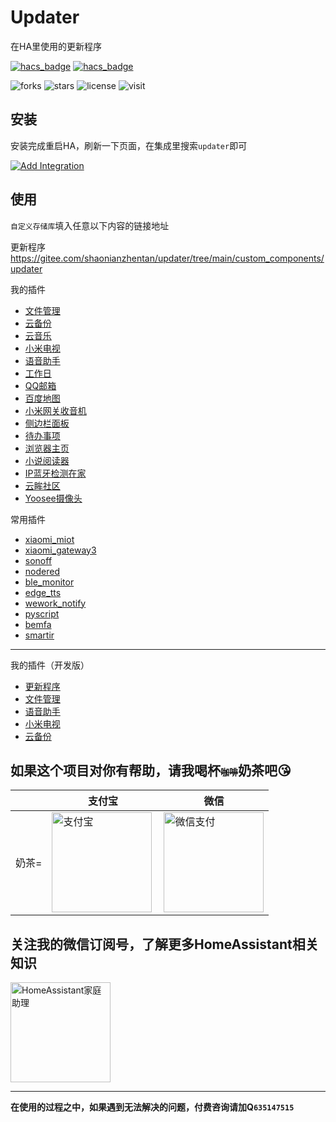 # Updater
在HA里使用的更新程序

[![hacs_badge](https://img.shields.io/badge/Home-Assistant-%23049cdb)](https://www.home-assistant.io/)
[![hacs_badge](https://img.shields.io/badge/HACS-Custom-41BDF5.svg)](https://github.com/hacs/integration)

![forks](https://img.shields.io/github/forks/shaonianzhentan/updater)
![stars](https://img.shields.io/github/stars/shaonianzhentan/updater)
![license](https://img.shields.io/github/license/shaonianzhentan/updater)
![visit](https://visitor-badge.laobi.icu/badge?page_id=shaonianzhentan.updater&left_text=visit)

## 安装

安装完成重启HA，刷新一下页面，在集成里搜索`updater`即可

[![Add Integration](https://my.home-assistant.io/badges/config_flow_start.svg)](https://my.home-assistant.io/redirect/config_flow_start?domain=updater)

## 使用

`自定义存储库`填入任意以下内容的链接地址

更新程序
https://gitee.com/shaonianzhentan/updater/tree/main/custom_components/updater

我的插件

- [文件管理](https://gitee.com/shaonianzhentan/ha_file_explorer/tree/master/custom_components/ha_file_explorer)
- [云备份](https://gitee.com/shaonianzhentan/cloud_backup/tree/main/custom_components/cloud_backup)
- [云音乐](https://gitee.com/shaonianzhentan/ha_cloud_music/tree/master/custom_components/ha_cloud_music)
- [小米电视](https://gitee.com/shaonianzhentan/xiaomi_tv/tree/main/custom_components/xiaomi_tv)
- [语音助手](https://gitee.com/shaonianzhentan/conversation/tree/master/custom_components/conversation)
- [工作日](https://gitee.com/shaonianzhentan/workday/tree/main/custom_components/workday)
- [QQ邮箱](https://gitee.com/shaonianzhentan/smtp/tree/main/custom_components/smtp)
- [百度地图](https://gitee.com/shaonianzhentan/google_maps/tree/main/custom_components/google_maps)
- [小米网关收音机](https://gitee.com/shaonianzhentan/xiaomi_radio/tree/main/custom_components/xiaomi_radio)
- [侧边栏面板](https://gitee.com/shaonianzhentan/panel_iframe/tree/main/custom_components/panel_iframe)
- [待办事项](https://gitee.com/shaonianzhentan/smtp/tree/main/custom_components/smtp)
- [浏览器主页](https://gitee.com/shaonianzhentan/ha-homepage/tree/master/custom_components/homepage)
- [小说阅读器](https://gitee.com/shaonianzhentan/ha-novel/tree/master/custom_components/feedreader)
- [IP蓝牙检测在家](https://gitee.com/shaonianzhentan/bluetooth_tracker/tree/main/custom_components/bluetooth_tracker)
- [云眸社区](https://gitee.com/shaonianzhentan/hikvision/tree/main/custom_components/hikvision)
- [Yoosee摄像头](https://gitee.com/shaonianzhentan/yoosee/tree/master/custom_components/yoosee)

常用插件

- [xiaomi_miot](https://gitee.com/al-one/hass-xiaomi-miot/tree/master/custom_components/xiaomi_miot)
- [xiaomi_gateway3](https://gitee.com/mirrors_AlexxIT/XiaomiGateway3/tree/master/custom_components/xiaomi_gateway3)
- [sonoff](https://gitee.com/mirrors_AlexxIT/SonoffLAN/tree/master/custom_components/sonoff)
- [nodered](https://gitee.com/im-in-tianwai/hass-node-red/tree/main/custom_components/nodered)
- [ble_monitor](https://gitee.com/mirrors_custom-components/ble_monitor/tree/master/custom_components/ble_monitor)
- [edge_tts](https://github.com/hasscc/hass-edge-tts/tree/main/custom_components/edge_tts)
- [wework_notify](https://github.com/nesror/ha-wework_notify/tree/main/custom_components/wework_notify)
- [pyscript](https://github.com/custom-components/pyscript/tree/master/custom_components/pyscript)
- [bemfa](https://github.com/larry-wong/bemfa/tree/main/custom_components/bemfa)
- [smartir](https://github.com/smartHomeHub/SmartIR/tree/master/custom_components/smartir)

---

我的插件（开发版）

- [更新程序](https://gitee.com/shaonianzhentan/updater/tree/dev/custom_components/updater)
- [文件管理](https://gitee.com/shaonianzhentan/ha_file_explorer/tree/dev/custom_components/ha_file_explorer)
- [语音助手](https://gitee.com/shaonianzhentan/conversation/tree/dev/custom_components/conversation)
- [小米电视](https://gitee.com/shaonianzhentan/xiaomi_tv/tree/dev/custom_components/xiaomi_tv)
- [云备份](https://gitee.com/shaonianzhentan/cloud_backup/tree/dev/custom_components/cloud_backup)

## 如果这个项目对你有帮助，请我喝杯<del style="font-size: 14px;">咖啡</del>奶茶吧😘
|  |支付宝|微信|
|---|---|---|
奶茶= | <img src="https://cdn.jsdelivr.net/gh/shaonianzhentan/ha-docs@master/docs/img/alipay.png" align="left" height="160" width="160" alt="支付宝" title="支付宝">  |  <img src="https://cdn.jsdelivr.net/gh/shaonianzhentan/ha-docs@master/docs/img/wechat.png" height="160" width="160" alt="微信支付" title="微信">

## 关注我的微信订阅号，了解更多HomeAssistant相关知识
<img src="https://cdn.jsdelivr.net/gh/shaonianzhentan/ha-docs@master/docs/img/wechat-channel.png" height="160" alt="HomeAssistant家庭助理" title="HomeAssistant家庭助理">

---
**在使用的过程之中，如果遇到无法解决的问题，付费咨询请加Q`635147515`**